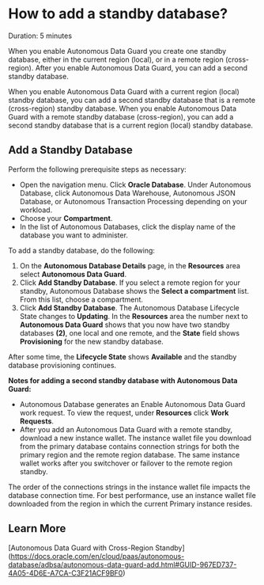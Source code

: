 # How to add a standby database?
Duration: 5 minutes

When you enable Autonomous Data Guard you create one standby database, either in the current region (local), or in a remote region (cross-region). After you enable Autonomous Data Guard, you can add a second standby database.

When you enable Autonomous Data Guard with a current region (local) standby database, you can add a second standby database that is a remote (cross-region) standby database. When you enable Autonomous Data Guard with a remote standby database (cross-region), you can add a second standby database that is a current region (local) standby database.

## Add a Standby Database

Perform the following prerequisite steps as necessary:
* Open the navigation menu. Click **Oracle Database**. Under Autonomous Database, click Autonomous Data Warehouse, Autonomous JSON Database, or Autonomous Transaction Processing depending on your workload.
* Choose your **Compartment**.
* In the list of Autonomous Databases, click the display name of the database you want to administer.

To add a standby database, do the following:

1. On the **Autonomous Database Details** page, in the **Resources** area select **Autonomous Data Guard**.
2. Click **Add Standby Database**. If you select a remote region for your standby, Autonomous Database shows the **Select a compartment** list. From this list, choose a compartment.
3. Click **Add Standby Database**. The Autonomous Database Lifecycle State changes to **Updating**. In the **Resources** area the number next to **Autonomous Data Guard** shows that you now have two standby databases **(2)**, one local and one remote, and the **State** field shows **Provisioning** for the new standby database.

After some time, the **Lifecycle State** shows **Available** and the standby database provisioning continues.

**Notes for adding a second standby database with Autonomous Data Guard:**
* Autonomous Database generates an Enable Autonomous Data Guard work request. To view the request, under **Resources** click **Work Requests**.
* After you add an Autonomous Data Guard with a remote standby, download a new instance wallet. The instance wallet file you download from the primary database contains connection strings for both the primary region and the remote region database. The same instance wallet works after you switchover or failover to the remote region standby.

The order of the connections strings in the instance wallet file impacts the database connection time. For best performance, use an instance wallet file downloaded from the region in which the current Primary instance resides.

## Learn More
[Autonomous Data Guard with Cross-Region Standby] (https://docs.oracle.com/en/cloud/paas/autonomous-database/adbsa/autonomous-data-guard-add.html#GUID-967ED737-4A05-4D6E-A7CA-C3F21ACF9BF0)
